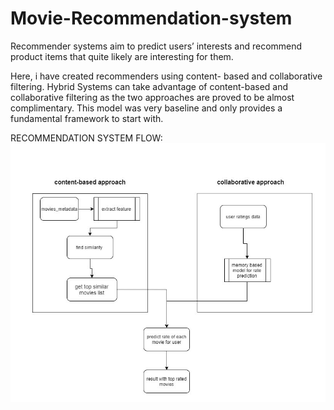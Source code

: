 # Movie-Recommendation-system
Recommender systems aim to predict users’ interests and recommend product items that quite likely are interesting for them.

Here, i have created recommenders using content- based and collaborative filtering. Hybrid Systems can take advantage of content-based and collaborative filtering as the two approaches are proved to be almost complimentary. This model was very baseline and only provides a fundamental framework to start with.

RECOMMENDATION SYSTEM FLOW:
![RECOMMENDATION SYSTEM FLOW](https://github.com/AshishTrada/Movie-Recommendation-system/blob/main/system%20flow.jpg)
